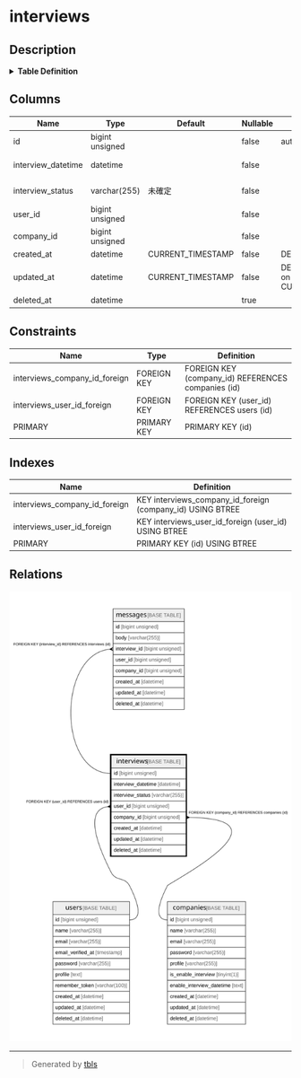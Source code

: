 # interviews

## Description

<details>
<summary><strong>Table Definition</strong></summary>

```sql
CREATE TABLE `interviews` (
  `id` bigint unsigned NOT NULL AUTO_INCREMENT,
  `interview_datetime` datetime NOT NULL COMMENT '面談実施日時',
  `interview_status` varchar(255) COLLATE utf8mb4_unicode_ci NOT NULL DEFAULT '未確定' COMMENT '面談実施状況',
  `user_id` bigint unsigned NOT NULL,
  `company_id` bigint unsigned NOT NULL,
  `created_at` datetime NOT NULL DEFAULT CURRENT_TIMESTAMP COMMENT '作成日時',
  `updated_at` datetime NOT NULL DEFAULT CURRENT_TIMESTAMP ON UPDATE CURRENT_TIMESTAMP COMMENT '更新日時',
  `deleted_at` datetime DEFAULT NULL COMMENT '削除日時',
  PRIMARY KEY (`id`),
  KEY `interviews_user_id_foreign` (`user_id`),
  KEY `interviews_company_id_foreign` (`company_id`),
  CONSTRAINT `interviews_company_id_foreign` FOREIGN KEY (`company_id`) REFERENCES `companies` (`id`),
  CONSTRAINT `interviews_user_id_foreign` FOREIGN KEY (`user_id`) REFERENCES `users` (`id`)
) ENGINE=InnoDB DEFAULT CHARSET=utf8mb4 COLLATE=utf8mb4_unicode_ci
```

</details>

## Columns

| Name | Type | Default | Nullable | Extra Definition | Children | Parents | Comment |
| ---- | ---- | ------- | -------- | ---------------- | -------- | ------- | ------- |
| id | bigint unsigned |  | false | auto_increment | [messages](messages.md) |  |  |
| interview_datetime | datetime |  | false |  |  |  | 面談実施日時 |
| interview_status | varchar(255) | 未確定 | false |  |  |  | 面談実施状況 |
| user_id | bigint unsigned |  | false |  |  | [users](users.md) |  |
| company_id | bigint unsigned |  | false |  |  | [companies](companies.md) |  |
| created_at | datetime | CURRENT_TIMESTAMP | false | DEFAULT_GENERATED |  |  | 作成日時 |
| updated_at | datetime | CURRENT_TIMESTAMP | false | DEFAULT_GENERATED on update CURRENT_TIMESTAMP |  |  | 更新日時 |
| deleted_at | datetime |  | true |  |  |  | 削除日時 |

## Constraints

| Name | Type | Definition |
| ---- | ---- | ---------- |
| interviews_company_id_foreign | FOREIGN KEY | FOREIGN KEY (company_id) REFERENCES companies (id) |
| interviews_user_id_foreign | FOREIGN KEY | FOREIGN KEY (user_id) REFERENCES users (id) |
| PRIMARY | PRIMARY KEY | PRIMARY KEY (id) |

## Indexes

| Name | Definition |
| ---- | ---------- |
| interviews_company_id_foreign | KEY interviews_company_id_foreign (company_id) USING BTREE |
| interviews_user_id_foreign | KEY interviews_user_id_foreign (user_id) USING BTREE |
| PRIMARY | PRIMARY KEY (id) USING BTREE |

## Relations

![er](interviews.svg)

---

> Generated by [tbls](https://github.com/k1LoW/tbls)
